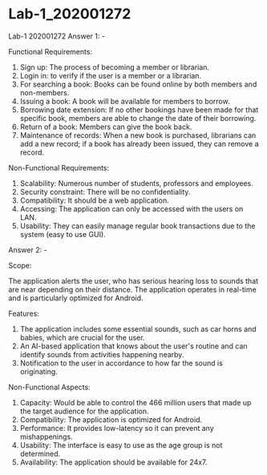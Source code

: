 # Lab-1_202001272
Lab-1
202001272
Answer 1: -

Functional Requirements:

1. Sign up: The process of becoming a member or librarian.
2. Login in: to verify if the user is a member or a librarian.
3. For searching a book: Books can be found online by both members and non-members.
4. Issuing a book: A book will be available for members to borrow.
5. Borrowing date extension: If no other bookings have been made for that specific book, members are able to change the date of their borrowing.
6. Return of a book: Members can give the book back.
7. Maintenance of records: When a new book is purchased, librarians can add a new record; if a book has already been issued, they can remove a record.

Non-Functional Requirements:

1. Scalability: Numerous number of students, professors and employees.
2. Security constraint: There will be no confidentiality.
3. Compatibility: It should be a web application.
4. Accessing: The application can only be accessed with the users on LAN.
5. Usability: They can easily manage regular book transactions due to the system (easy to use GUI).

Answer 2: -

Scope:

The application alerts the user, who has serious hearing loss to sounds that are near depending on their distance. The application operates in real-time and is particularly optimized for Android.

Features:

1. The application includes some essential sounds, such as car horns and babies, which are crucial for the user.
2. An AI-based application that knows about the user's routine and can identify sounds from activities happening nearby.
3. Notification to the user in accordance to how far the sound is originating.

Non-Functional Aspects:

1. Capacity: Would be able to control the 466 million users that made up the target audience for the application.
2. Compatibility: The application is optimized for Android.
3. Performance: It provides low-latency so it can prevent any mishappenings. 
4. Usability: The interface is easy to use as the age group is not determined.
5. Availability: The application should be available for 24x7.

